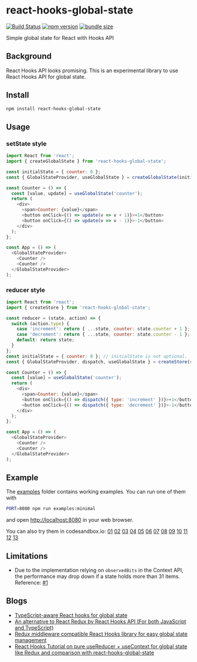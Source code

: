 react-hooks-global-state
========================

[![Build Status](https://travis-ci.com/dai-shi/react-hooks-global-state.svg?branch=master)](https://travis-ci.com/dai-shi/react-hooks-global-state)
[![npm version](https://badge.fury.io/js/react-hooks-global-state.svg)](https://badge.fury.io/js/react-hooks-global-state)
[![bundle size](https://badgen.net/bundlephobia/minzip/react-hooks-global-state)](https://bundlephobia.com/result?p=react-hooks-global-state)

Simple global state for React with Hooks API

Background
----------

React Hooks API looks promising.
This is an experimental library to use React Hooks API for global state.

Install
-------

```bash
npm install react-hooks-global-state
```

Usage
-----

### setState style

```javascript
import React from 'react';
import { createGlobalState } from 'react-hooks-global-state';

const initialState = { counter: 0 };
const { GlobalStateProvider, useGlobalState } = createGlobalState(initialState);

const Counter = () => {
  const [value, update] = useGlobalState('counter');
  return (
    <div>
      <span>Counter: {value}</span>
      <button onClick={() => update(v => v + 1)}>+1</button>
      <button onClick={() => update(v => v - 1)}>-1</button>
    </div>
  );
};

const App = () => (
  <GlobalStateProvider>
    <Counter />
    <Counter />
  </GlobalStateProvider>
);
```

### reducer style

```javascript
import React from 'react';
import { createStore } from 'react-hooks-global-state';

const reducer = (state, action) => {
  switch (action.type) {
    case 'increment': return { ...state, counter: state.counter + 1 };
    case 'decrement': return { ...state, counter: state.counter - 1 };
    default: return state;
  }
};
const initialState = { counter: 0 }; // initialState is not optional.
const { GlobalStateProvider, dispatch, useGlobalState } = createStore(reducer, initialState);

const Counter = () => {
  const [value] = useGlobalState('counter');
  return (
    <div>
      <span>Counter: {value}</span>
      <button onClick={() => dispatch({ type: 'increment' })}>+1</button>
      <button onClick={() => dispatch({ type: 'decrement' })}>-1</button>
    </div>
  );
};

const App = () => (
  <GlobalStateProvider>
    <Counter />
    <Counter />
  </GlobalStateProvider>
);
```

Example
-------

The [examples](examples) folder contains working examples.
You can run one of them with

```bash
PORT=8080 npm run examples:minimal
```

and open <http://localhost:8080> in your web browser.

You can also try them in codesandbox.io:
[01](https://codesandbox.io/s/github/dai-shi/react-hooks-global-state/tree/master/examples/01_minimal)
[02](https://codesandbox.io/s/github/dai-shi/react-hooks-global-state/tree/master/examples/02_typescript)
[03](https://codesandbox.io/s/github/dai-shi/react-hooks-global-state/tree/master/examples/03_actions)
[04](https://codesandbox.io/s/github/dai-shi/react-hooks-global-state/tree/master/examples/04_fetch)
[05](https://codesandbox.io/s/github/dai-shi/react-hooks-global-state/tree/master/examples/05_onmount)
[06](https://codesandbox.io/s/github/dai-shi/react-hooks-global-state/tree/master/examples/06_reducer)
[07](https://codesandbox.io/s/github/dai-shi/react-hooks-global-state/tree/master/examples/07_middleware)
[08](https://codesandbox.io/s/github/dai-shi/react-hooks-global-state/tree/master/examples/08_thunk)
[09](https://codesandbox.io/s/github/dai-shi/react-hooks-global-state/tree/master/examples/09_comparison)
[10](https://codesandbox.io/s/github/dai-shi/react-hooks-global-state/tree/master/examples/10_immer)
[11](https://codesandbox.io/s/github/dai-shi/react-hooks-global-state/tree/master/examples/11_deep)
[12](https://codesandbox.io/s/github/dai-shi/react-hooks-global-state/tree/master/examples/12_effect)
[13](https://codesandbox.io/s/github/dai-shi/react-hooks-global-state/tree/master/examples/13_persistence)

Limitations
-----------

- Due to the implementation relying on `observedBits` in the Context API,
  the performance may drop down if a state holds more than 31 items.
  Reference: [#1](https://github.com/dai-shi/react-hooks-global-state/issues/1)

Blogs
-----

- [TypeScript-aware React hooks for global state](https://medium.com/@dai_shi/typescript-aware-react-hooks-for-global-state-b6e2dfc0e9a7)
- [An alternative to React Redux by React Hooks API (For both JavaScript and TypeScript)](https://medium.com/@dai_shi/an-alternative-to-react-redux-by-react-hooks-api-for-both-javascript-and-typescript-c5e9a351ba0b)
- [Redux middleware compatible React Hooks library for easy global state management](https://medium.com/@dai_shi/redux-middleware-compatible-react-hooks-library-for-easy-global-state-management-4fe73623e69e)
- [React Hooks Tutorial on pure useReducer + useContext for global state like Redux and comparison with react-hooks-global-state](https://medium.com/@dai_shi/react-hooks-tutorial-for-pure-usereducer-usecontext-for-global-state-like-redux-and-comparison-dd3da5053624)
